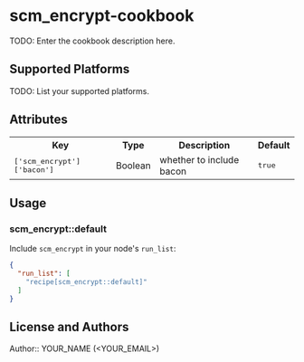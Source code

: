 # scm_encrypt-cookbook

TODO: Enter the cookbook description here.

## Supported Platforms

TODO: List your supported platforms.

## Attributes

<table>
  <tr>
    <th>Key</th>
    <th>Type</th>
    <th>Description</th>
    <th>Default</th>
  </tr>
  <tr>
    <td><tt>['scm_encrypt']['bacon']</tt></td>
    <td>Boolean</td>
    <td>whether to include bacon</td>
    <td><tt>true</tt></td>
  </tr>
</table>

## Usage

### scm_encrypt::default

Include `scm_encrypt` in your node's `run_list`:

```json
{
  "run_list": [
    "recipe[scm_encrypt::default]"
  ]
}
```

## License and Authors

Author:: YOUR_NAME (<YOUR_EMAIL>)
